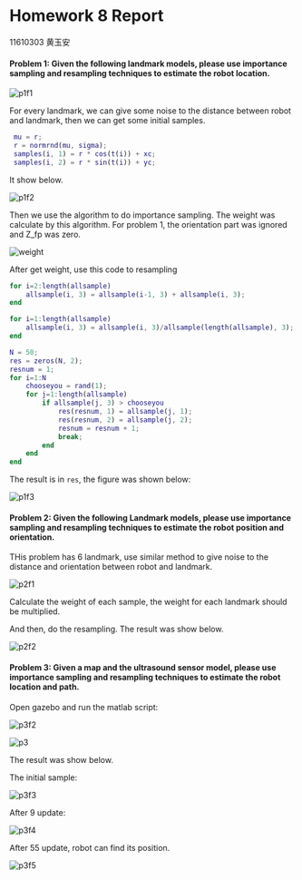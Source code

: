 

# Homework 8 Report

11610303 黄玉安

#### Problem 1: Given the following landmark models, please use importance sampling and resampling techniques to estimate the robot location.

![p1f1](/home/hya/Documents/Robot/hw8/p1f1.png)

For every landmark, we can give some noise to the distance between robot and landmark, then we can get some initial samples. 

```matlab
 mu = r;
 r = normrnd(mu, sigma);
 samples(i, 1) = r * cos(t(i)) + xc;  
 samples(i, 2) = r * sin(t(i)) + yc; 
```

It show below.

![p1f2](/home/hya/Documents/Robot/hw8/p1f2.png)

Then we use the algorithm to do importance sampling. The weight was calculate by this algorithm. For problem 1, the orientation part was ignored and Z_fp was zero.

![weight](/home/hya/Documents/Robot/hw8/weight.png)

After get weight, use this code to resampling

```matlab
for i=2:length(allsample)
    allsample(i, 3) = allsample(i-1, 3) + allsample(i, 3);
end

for i=1:length(allsample)
    allsample(i, 3) = allsample(i, 3)/allsample(length(allsample), 3);
end

N = 50;
res = zeros(N, 2);
resnum = 1;
for i=1:N
    chooseyou = rand(1);
    for j=1:length(allsample)
        if allsample(j, 3) > chooseyou
            res(resnum, 1) = allsample(j, 1);
            res(resnum, 2) = allsample(j, 2);
            resnum = resnum + 1;
            break;
        end
    end
end
```

The result is in `res`, the figure was shown below:

![p1f3](/home/hya/Documents/Robot/hw8/p1f3.png)

#### Problem 2: Given the following Landmark models, please use importance sampling and resampling techniques to estimate the robot position and orientation.

THis problem has 6 landmark, use similar method to give noise to the distance and orientation between robot and landmark. 

![p2f1](/home/hya/Documents/Robot/hw8/p2f1.png)

Calculate the weight of each sample, the weight for each landmark should be multiplied. 

And then, do the resampling. The result was show below. 

![p2f2](/home/hya/Documents/Robot/hw8/p2f2.png)



#### Problem 3: Given a map and the ultrasound sensor model, please use importance sampling and resampling techniques to estimate the robot location and path.

Open gazebo and run the matlab script:

![p3f2](/home/hya/Documents/Robot/hw8/p3f2.png)



![p3](/home/hya/Documents/Robot/hw8/p3.png)

The result was show below.

The initial sample:

![p3f3](/home/hya/Documents/Robot/hw8/p3f3.png)

After 9 update:

![p3f4](/home/hya/Documents/Robot/hw8/p3f4.png)

After 55 update, robot can find its position.

![p3f5](/home/hya/Documents/Robot/hw8/p3f5.png)